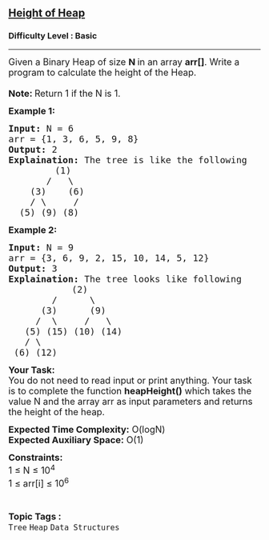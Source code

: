 <h2><a href="https://www.geeksforgeeks.org/problems/height-of-heap5025/1?page=1&category=Tree&difficulty=Basic&status=solved,unsolved&sortBy=submissions">Height of Heap</a></h2><h3>Difficulty Level : Basic</h3><hr><div class="problems_problem_content__Xm_eO"><p><span style="font-size: 18px;">Given a Binary Heap of size <strong>N </strong>in an array <strong>arr[]</strong>.&nbsp;Write a program to calculate the height of the Heap.<br><br><strong>Note:&nbsp;</strong>Return 1 if the N is 1.<br></span></p>
<p><strong><span style="font-size: 18px;">Example 1:</span></strong></p>
<pre><span style="font-size: 18px;"><strong>Input:</strong> N = 6
arr = {1, 3, 6, 5, 9, 8}
<strong>Output:</strong> 2
<strong>Explaination:</strong> The tree is like the following</span>
           <span style="font-size: 18px;">(1)
       /   \
    (3)    (6)
    / \     /
  (5) (9) (8)</span></pre>
<p><strong><span style="font-size: 18px;">Example 2:</span></strong></p>
<pre><span style="font-size: 18px;"><strong>Input:</strong> N = 9
arr = {3, 6, 9, 2, 15, 10, 14, 5, 12}
<strong>Output:</strong> 3
<strong>Explaination:</strong> The tree looks like following</span>
               <span style="font-size: 18px;">(2)
        /      \
      (3)      (9)
     /  \     /   \
   (5) (15) (10) (14)
   / \
 (6) (12)</span></pre>
<p><span style="font-size: 18px;"><strong>Your Task:</strong><br>You do not need to read input or print anything. Your task is to complete the function <strong>heapHeight()</strong> which takes the value N and the array arr as input parameters and returns the height of the heap.</span></p>
<p><span style="font-size: 18px;"><strong>Expected Time Complexity:</strong> O(logN)<br><strong>Expected Auxiliary Space:</strong> O(1)</span></p>
<p><span style="font-size: 18px;"><strong>Constraints:</strong><br>1 ≤ N ≤ 10<sup>4</sup><br>1&nbsp;≤ arr[i]&nbsp;≤ 10<sup>6</sup></span></p></div><br><p><span style=font-size:18px><strong>Topic Tags : </strong><br><code>Tree</code>&nbsp;<code>Heap</code>&nbsp;<code>Data Structures</code>&nbsp;